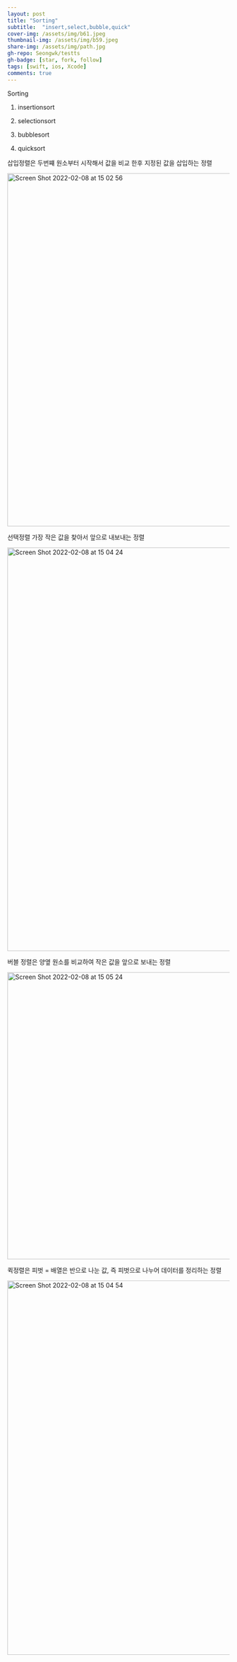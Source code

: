 ```yaml
---
layout: post
title: "Sorting" 
subtitle:  "insert,select,bubble,quick"
cover-img: /assets/img/b61.jpeg
thumbnail-img: /assets/img/b59.jpeg
share-img: /assets/img/path.jpg
gh-repo: Seongwk/testts
gh-badge: [star, fork, follow]
tags: [swift, ios, Xcode]
comments: true
---
```



Sorting

1. insertionsort

2. selectionsort

3. bubblesort

4. quicksort



삽입정렬은 두번쨰 원소부터 시작해서 값을 비교 한후 지정된 값을 삽입하는 정렬

<img width="798" alt="Screen Shot 2022-02-08 at 15 02 56" src="https://user-images.githubusercontent.com/40172001/152928045-f093f32f-fa63-449d-b040-381c069d3eab.png">


선택정렬 가장 작은 값을 찾아서 앞으로 내보내는 정렬

<img width="912" alt="Screen Shot 2022-02-08 at 15 04 24" src="https://user-images.githubusercontent.com/40172001/152928079-86b84178-f0ef-4b63-8881-615d19b44f19.png">



버블 정렬은 양옆 원소를 비교하여 작은 값을 앞으로 보내는 정렬

<img width="649" alt="Screen Shot 2022-02-08 at 15 05 24" src="https://user-images.githubusercontent.com/40172001/152927997-4409852a-1f1a-4452-8fb8-e318fa908dd4.png">



퀵정렬은 피벗 = 배열은 반으로 나눈 값, 즉 피벗으로 나누어 데이터를 정리하는 정렬

<img width="846" alt="Screen Shot 2022-02-08 at 15 04 54" src="https://user-images.githubusercontent.com/40172001/152928015-45c57ce5-a993-4bb8-adfe-5d467d055967.png">
